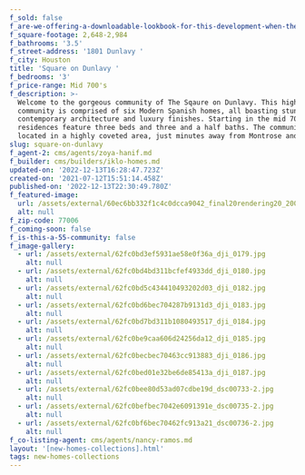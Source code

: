 ```yaml
---
f_sold: false
f_are-we-offering-a-downloadable-lookbook-for-this-development-when-they-submit-their-contact-info: false
f_square-footage: 2,648-2,984
f_bathrooms: '3.5'
f_street-address: '1801 Dunlavy '
f_city: Houston
title: 'Square on Dunlavy '
f_bedrooms: '3'
f_price-range: Mid 700's
f_description: >-
  Welcome to the gorgeous community of The Sqaure on Dunlavy. This high-end
  community is comprised of six Modern Spanish homes, all boasting stunning
  contemporary architecture and luxury finishes. Starting in the mid 700s, the
  residences feature three beds and three and a half baths. The community is
  located in a highly coveted area, just minutes away from Montrose and Midtown.
slug: square-on-dunlavy
f_agent-2: cms/agents/zoya-hanif.md
f_builder: cms/builders/iklo-homes.md
updated-on: '2022-12-13T16:28:47.723Z'
created-on: '2021-07-12T15:51:14.458Z'
published-on: '2022-12-13T22:30:49.780Z'
f_featured-image:
  url: /assets/external/60ec6bb332f1c4c0dcca9042_final20rendering20_20041024_1.jpg
  alt: null
f_zip-code: 77006
f_coming-soon: false
f_is-this-a-55-community: false
f_image-gallery:
  - url: /assets/external/62fc0bd3ef5931ae58e0f36a_dji_0179.jpg
    alt: null
  - url: /assets/external/62fc0bd4bd311bcfef4933dd_dji_0180.jpg
    alt: null
  - url: /assets/external/62fc0bd5c434410493202d03_dji_0182.jpg
    alt: null
  - url: /assets/external/62fc0bd6bec704287b9131d3_dji_0183.jpg
    alt: null
  - url: /assets/external/62fc0bd7bd311b1080493517_dji_0184.jpg
    alt: null
  - url: /assets/external/62fc0be9caa606d24256da12_dji_0185.jpg
    alt: null
  - url: /assets/external/62fc0becbec70463cc913883_dji_0186.jpg
    alt: null
  - url: /assets/external/62fc0bed01e32be6de85413a_dji_0187.jpg
    alt: null
  - url: /assets/external/62fc0bee80d53ad07cdbe19d_dsc00733-2.jpg
    alt: null
  - url: /assets/external/62fc0befbec7042e6091391e_dsc00735-2.jpg
    alt: null
  - url: /assets/external/62fc0bf6bec70462fc913a21_dsc00736-2.jpg
    alt: null
f_co-listing-agent: cms/agents/nancy-ramos.md
layout: '[new-homes-collections].html'
tags: new-homes-collections
---
```



